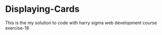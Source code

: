 # Displaying-Cards
This is the my solution to code with harry sigma web development course exercise-18
